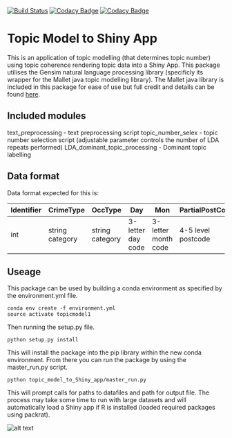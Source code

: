 [![Build Status](https://travis-ci.com/Sparrow0hawk/topic_model_to_Shiny_app.svg?branch=master)](https://travis-ci.com/Sparrow0hawk/topic_model_to_Shiny_app)
[![Codacy Badge](https://api.codacy.com/project/badge/Coverage/9bc12c76cc934008b3e081149de02b78)](https://www.codacy.com?utm_source=github.com&utm_medium=referral&utm_content=Sparrow0hawk/topic_model_to_Shiny&utm_campaign=Badge_Coverage)
[![Codacy Badge](https://api.codacy.com/project/badge/Grade/9bc12c76cc934008b3e081149de02b78)](https://www.codacy.com?utm_source=github.com&amp;utm_medium=referral&amp;utm_content=Sparrow0hawk/topic_model_to_Shiny&amp;utm_campaign=Badge_Grade)

# Topic Model to Shiny App

This is an application of topic modelling (that determines topic number) using topic coherence rendering topic data into a Shiny App. This package utilises the Gensim natural language processing library (specificly its wrapper for the Mallet java topic modelling library).
The Mallet java library is included in this package for ease of use but full credit and details can be found [here](https://github.com/mimno/Mallet).

## Included modules

text_preprocessing - text preprocessing script
topic_number_selex - topic number selection script (adjustable parameter controls the number of LDA repeats performed)
LDA_dominant_topic_processing - Dominant topic labelling

## Data format

Data format expected for this is:

| Identifier | CrimeType       | OccType         | Day               | Mon                 | PartialPostCode    | MODescription   | CrimeNotes  | HOClass     | OffenceRec      | DomViol |
| ---------- | --------------- | --------------- | ----------------- | ------------------- | ------------------ | --------------  | ----------- | ----------- | --------------- | ------- |
| int        | string category | string category | 3-letter day code | 3-letter month code | 4-5 level postcode | string keywords | string text | string code | string category | Y/N     |

## Useage

This package can be used by building a conda environment as specified by the environment.yml file.

```{bash}
conda env create -f environment.yml
source activate topicmodel1
```

Then running the setup.py file.

```{bash}
python setup.py install
```

This will install the package into the pip library within the new conda environment.
From there you can run the package by using the master_run.py script.

```{bash}
python topic_model_to_Shiny_app/master_run.py
```

This will prompt calls for paths to datafiles and path for output file.
The process may take some time to run with large datasets and will automatically load
a Shiny app if R is installed (loaded required packages using packrat).

![alt text](https://raw.githubusercontent.com/Sparrow0hawk/topic_model_to_Shiny_app/develop/src/dashboardsnap.png)
